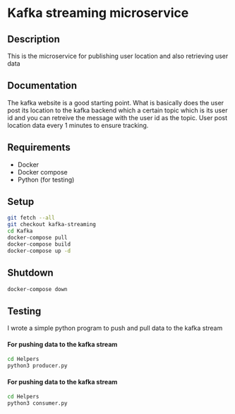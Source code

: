 # Kafka streaming microservice

## Description
This is the microservice for publishing user location and also retrieving user data

## Documentation
The kafka website is a good starting point.
What is basically does the user post its location to the kafka backend which a certain topic which is its user id and you can retreive the message with the user id as the topic. User post location data every 1 minutes to ensure tracking.

## Requirements
- Docker
- Docker compose
- Python (for testing)


## Setup
```sh
git fetch --all
git checkout kafka-streaming
cd Kafka
docker-compose pull
docker-compose build
docker-compose up -d
```

## Shutdown
```sh
docker-compose down
```

## Testing
I wrote a simple python program to push and pull data to the kafka stream
#### For pushing data to the kafka stream 
```sh
cd Helpers
python3 producer.py
```
#### For pushing data to the kafka stream 
```sh
cd Helpers
python3 consumer.py
```
